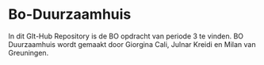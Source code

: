 # Bo-Duurzaamhuis

In dit GIt-Hub Repository is de BO opdracht van periode 3 te vinden. BO Duurzaamhuis wordt gemaakt door Giorgina Cali, Julnar Kreidi en Milan van Greuningen.
